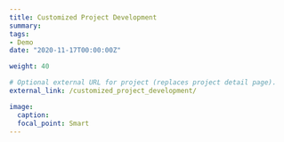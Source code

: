 ```yaml
---
title: Customized Project Development
summary:
tags:
- Demo
date: "2020-11-17T00:00:00Z"

weight: 40

# Optional external URL for project (replaces project detail page).
external_link: /customized_project_development/

image:
  caption:
  focal_point: Smart
---
```

